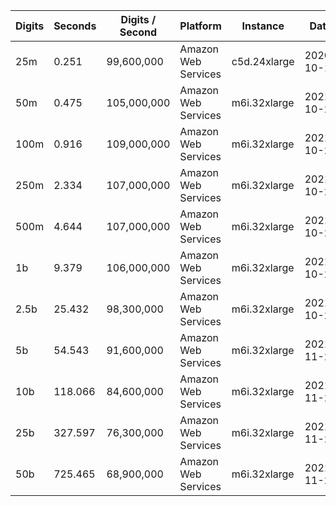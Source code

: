 | Digits | Seconds | Digits / Second | Platform | Instance | Date | Files |
| ------ | ------- | --------------- | -------- | -------- | ---- | ----- |
| 25m | 0.251 | 99,600,000 | Amazon Web Services | c5d.24xlarge | 2020-10-10 | [cfg](../Amazon%20Web%20Services/c5d.24xlarge/Zeta%284%29%20%5BChudnovsky%5D/Zeta%284%29%20-%2020201010-104128.cfg) [out](../Amazon%20Web%20Services/c5d.24xlarge/Zeta%284%29%20%5BChudnovsky%5D/Zeta%284%29%20-%2020201010-104128.out) [txt](../Amazon%20Web%20Services/c5d.24xlarge/Zeta%284%29%20%5BChudnovsky%5D/Zeta%284%29%20-%2020201010-104128.txt) |
| 50m | 0.475 | 105,000,000 | Amazon Web Services | m6i.32xlarge | 2021-10-29 | [cfg](../Amazon%20Web%20Services/m6i.32xlarge/Zeta%284%29%20%5BChudnovsky%5D/Zeta%284%29%20-%2020211029-160624.cfg) [out](../Amazon%20Web%20Services/m6i.32xlarge/Zeta%284%29%20%5BChudnovsky%5D/Zeta%284%29%20-%2020211029-160624.out) [txt](../Amazon%20Web%20Services/m6i.32xlarge/Zeta%284%29%20%5BChudnovsky%5D/Zeta%284%29%20-%2020211029-160624.txt) |
| 100m | 0.916 | 109,000,000 | Amazon Web Services | m6i.32xlarge | 2021-10-29 | [cfg](../Amazon%20Web%20Services/m6i.32xlarge/Zeta%284%29%20%5BChudnovsky%5D/Zeta%284%29%20-%2020211029-160630.cfg) [out](../Amazon%20Web%20Services/m6i.32xlarge/Zeta%284%29%20%5BChudnovsky%5D/Zeta%284%29%20-%2020211029-160630.out) [txt](../Amazon%20Web%20Services/m6i.32xlarge/Zeta%284%29%20%5BChudnovsky%5D/Zeta%284%29%20-%2020211029-160630.txt) |
| 250m | 2.334 | 107,000,000 | Amazon Web Services | m6i.32xlarge | 2021-10-29 | [cfg](../Amazon%20Web%20Services/m6i.32xlarge/Zeta%284%29%20%5BChudnovsky%5D/Zeta%284%29%20-%2020211029-160638.cfg) [out](../Amazon%20Web%20Services/m6i.32xlarge/Zeta%284%29%20%5BChudnovsky%5D/Zeta%284%29%20-%2020211029-160638.out) [txt](../Amazon%20Web%20Services/m6i.32xlarge/Zeta%284%29%20%5BChudnovsky%5D/Zeta%284%29%20-%2020211029-160638.txt) |
| 500m | 4.644 | 107,000,000 | Amazon Web Services | m6i.32xlarge | 2021-10-29 | [cfg](../Amazon%20Web%20Services/m6i.32xlarge/Zeta%284%29%20%5BChudnovsky%5D/Zeta%284%29%20-%2020211029-171855.cfg) [out](../Amazon%20Web%20Services/m6i.32xlarge/Zeta%284%29%20%5BChudnovsky%5D/Zeta%284%29%20-%2020211029-171855.out) [txt](../Amazon%20Web%20Services/m6i.32xlarge/Zeta%284%29%20%5BChudnovsky%5D/Zeta%284%29%20-%2020211029-171855.txt) |
| 1b | 9.379 | 106,000,000 | Amazon Web Services | m6i.32xlarge | 2021-10-29 | [cfg](../Amazon%20Web%20Services/m6i.32xlarge/Zeta%284%29%20%5BChudnovsky%5D/Zeta%284%29%20-%2020211029-171928.cfg) [out](../Amazon%20Web%20Services/m6i.32xlarge/Zeta%284%29%20%5BChudnovsky%5D/Zeta%284%29%20-%2020211029-171928.out) [txt](../Amazon%20Web%20Services/m6i.32xlarge/Zeta%284%29%20%5BChudnovsky%5D/Zeta%284%29%20-%2020211029-171928.txt) |
| 2.5b | 25.432 | 98,300,000 | Amazon Web Services | m6i.32xlarge | 2021-10-29 | [cfg](../Amazon%20Web%20Services/m6i.32xlarge/Zeta%284%29%20%5BChudnovsky%5D/Zeta%284%29%20-%2020211029-203231.cfg) [out](../Amazon%20Web%20Services/m6i.32xlarge/Zeta%284%29%20%5BChudnovsky%5D/Zeta%284%29%20-%2020211029-203231.out) [txt](../Amazon%20Web%20Services/m6i.32xlarge/Zeta%284%29%20%5BChudnovsky%5D/Zeta%284%29%20-%2020211029-203231.txt) |
| 5b | 54.543 | 91,600,000 | Amazon Web Services | m6i.32xlarge | 2021-11-27 | [cfg](../Amazon%20Web%20Services/m6i.32xlarge/Zeta%284%29%20%5BChudnovsky%5D/Zeta%284%29%20-%2020211127-185134.cfg) [out](../Amazon%20Web%20Services/m6i.32xlarge/Zeta%284%29%20%5BChudnovsky%5D/Zeta%284%29%20-%2020211127-185134.out) [txt](../Amazon%20Web%20Services/m6i.32xlarge/Zeta%284%29%20%5BChudnovsky%5D/Zeta%284%29%20-%2020211127-185134.txt) |
| 10b | 118.066 | 84,600,000 | Amazon Web Services | m6i.32xlarge | 2021-11-27 | [cfg](../Amazon%20Web%20Services/m6i.32xlarge/Zeta%284%29%20%5BChudnovsky%5D/Zeta%284%29%20-%2020211127-185356.cfg) [out](../Amazon%20Web%20Services/m6i.32xlarge/Zeta%284%29%20%5BChudnovsky%5D/Zeta%284%29%20-%2020211127-185356.out) [txt](../Amazon%20Web%20Services/m6i.32xlarge/Zeta%284%29%20%5BChudnovsky%5D/Zeta%284%29%20-%2020211127-185356.txt) |
| 25b | 327.597 | 76,300,000 | Amazon Web Services | m6i.32xlarge | 2021-11-27 | [cfg](../Amazon%20Web%20Services/m6i.32xlarge/Zeta%284%29%20%5BChudnovsky%5D/Zeta%284%29%20-%2020211127-190023.cfg) [out](../Amazon%20Web%20Services/m6i.32xlarge/Zeta%284%29%20%5BChudnovsky%5D/Zeta%284%29%20-%2020211127-190023.out) [txt](../Amazon%20Web%20Services/m6i.32xlarge/Zeta%284%29%20%5BChudnovsky%5D/Zeta%284%29%20-%2020211127-190023.txt) |
| 50b | 725.465 | 68,900,000 | Amazon Web Services | m6i.32xlarge | 2021-11-27 | [cfg](../Amazon%20Web%20Services/m6i.32xlarge/Zeta%284%29%20%5BChudnovsky%5D/Zeta%284%29%20-%2020211127-191428.cfg) [out](../Amazon%20Web%20Services/m6i.32xlarge/Zeta%284%29%20%5BChudnovsky%5D/Zeta%284%29%20-%2020211127-191428.out) [txt](../Amazon%20Web%20Services/m6i.32xlarge/Zeta%284%29%20%5BChudnovsky%5D/Zeta%284%29%20-%2020211127-191428.txt) |
